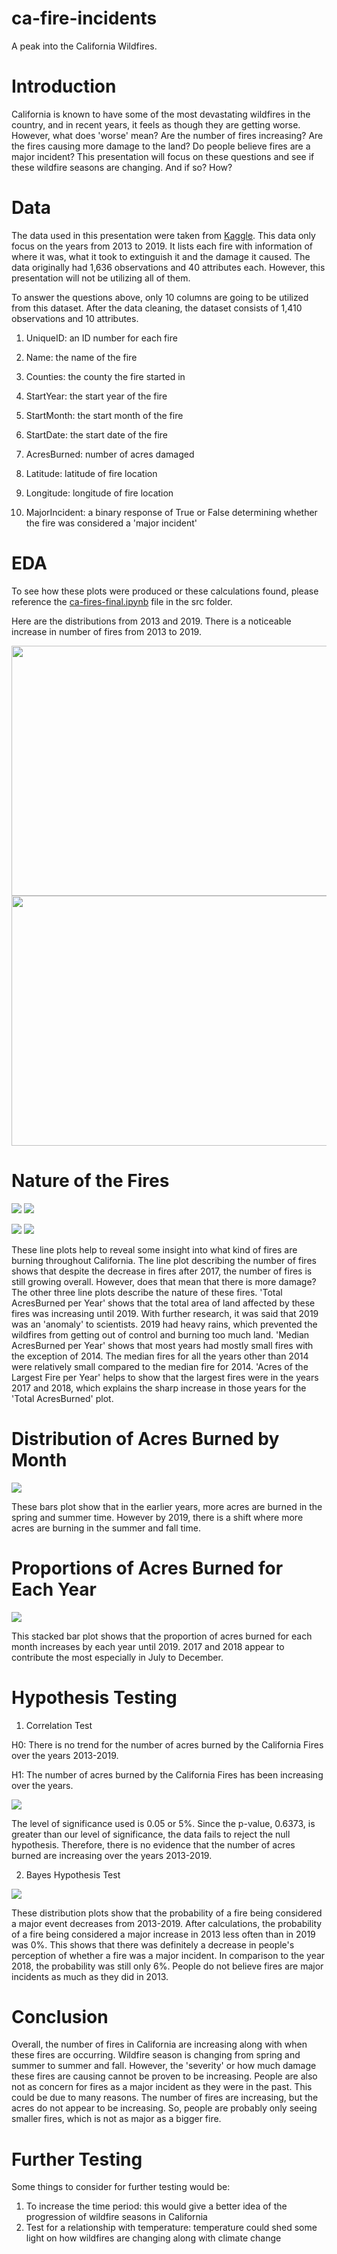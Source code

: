 # ca-fire-incidents
A peak into the California Wildfires.

# Introduction
California is known to have some of the most devastating wildfires in the country, and in recent years, it feels as though they are getting worse. However, what does 'worse' mean? Are the number of fires increasing? Are the fires causing more damage to the land? Do people believe fires are a major incident? This presentation will focus on these questions and see if these wildfire seasons are changing. And if so? How?

# Data
The data used in this presentation were taken from [Kaggle](https://www.kaggle.com/ananthu017/california-wildfire-incidents-20132020). This data only focus on the years from 2013 to 2019. It lists each fire with information of where it was, what it took to extinguish it and the damage it caused. The data originally had 1,636 observations and 40 attributes each. However, this presentation will not be utilizing all of them.

To answer the questions above, only 10 columns are going to be utilized from this dataset. After the data cleaning, the dataset consists of 1,410 observations and 10 attributes.

1. UniqueID: an ID number for each fire

2. Name: the name of the fire

3. Counties: the county the fire started in

4. StartYear: the start year of the fire

5. StartMonth: the start month of the fire

6. StartDate: the start date of the fire

7. AcresBurned: number of acres damaged

8. Latitude: latitude of fire location

9. Longitude: longitude of fire location

10. MajorIncident: a binary response of True or False determining whether the fire was considered a 'major incident'

# EDA

To see how these plots were produced or these calculations found, please reference the [ca-fires-final.ipynb](/src/ca-fires-final.ipynb) file in the src folder.

Here are the distributions from 2013 and 2019. There is a noticeable increase in number of fires from 2013 to 2019.

<img src="img/inter-map-screen-shots/2013.png" height="400" width="600">
<img src="img/inter-map-screen-shots/2019.png" height="400" width="600">

# Nature of the Fires

![](img/num-fires-line-plot.png) ![](img/total-acres-line-plot.png)

![](img/med-acres-line-plot.png) ![](img/max-acres-line-plot.png)

These line plots help to reveal some insight into what kind of fires are burning throughout California. The line plot describing the number of fires shows that despite the decrease in fires after 2017, the number of fires is still growing overall. However, does that mean that there is more damage? The other three line plots describe the nature of these fires. 'Total AcresBurned per Year' shows that the total area of land affected by these fires was increasing until 2019. With further research, it was said that 2019 was an 'anomaly' to scientists. 2019 had heavy rains, which prevented the wildfires from getting out of control and burning too much land. 'Median AcresBurned per Year' shows that most years had mostly small fires with the exception of 2014. The median fires for all the years other than 2014 were relatively small compared to the median fire for 2014. 'Acres of the Largest Fire per Year' helps to show that the largest fires were in the years 2017 and 2018, which explains the sharp increase in those years for the 'Total AcresBurned' plot.

# Distribution of Acres Burned by Month

![](img/months-bar-plots.png)

These bars plot show that in the earlier years, more acres are burned in the spring and summer time. However by 2019, there is a shift where more acres are burning in the summer and fall time.

# Proportions of Acres Burned for Each Year

![](img/stacked-bar-plot.png)

This stacked bar plot shows that the proportion of acres burned for each month increases by each year until 2019. 2017 and 2018 appear to contribute the most especially in July to December.

# Hypothesis Testing
1. Correlation Test

H0: There is no trend for the number of acres burned by the California Fires over the years 2013-2019.

H1: The number of acres burned by the California Fires has been increasing over the years.

![](img/time-vs-acres-scatter.png)

The level of significance used is 0.05 or 5%. Since the p-value, 0.6373, is greater than our level of significance, the data fails to reject the null hypothesis. Therefore, there is no evidence that the number of acres burned are increasing over the years 2013-2019.

2. Bayes Hypothesis Test

![](img/posterior-plots.png)

These distribution plots show that the probability of a fire being considered a major event decreases from 2013-2019. After calculations, the probability of a fire being considered a major increase in 2013 less often than in 2019 was 0%. This shows that there was definitely a decrease in people's perception of whether a fire was a major incident. In comparison to the year 2018, the probability was still only 6%. People do not believe fires are major incidents as much as they did in 2013.

# Conclusion
Overall, the number of fires in California are increasing along with when these fires are occurring. Wildfire season is changing from spring and summer to summer and fall. However, the 'severity' or how much damage these fires are causing cannot be proven to be increasing. People are also not as concern for fires as a major incident as they were in the past. This could be due to many reasons. The number of fires are increasing, but the acres do not appear to be increasing. So, people are probably only seeing smaller fires, which is not as major as a bigger fire.

# Further Testing
Some things to consider for further testing would be:
1. To increase the time period: this would give a better idea of the progression of wildfire seasons in California
2. Test for a relationship with temperature: temperature could shed some light on how wildfires are changing along with climate change


